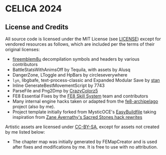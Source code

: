# CELICA 2024

## License and Credits

All source code is licensed under the MIT License (see [LICENSE](LICENSE))
except for vendored resources as follows, which are included per the terms of
their original licenses:

- [fireemblem8u](https://github.com/FireEmblemUniverse/fireemblem8u)
  decompilation symbols and headers by various contributors
- BattleStatsWithAnimsOff by Tequila, with assets by Alusq
- DangerZone, LToggle and HpBars by circleseverywhere
- `lyn`, libgbafe, text-process-classic and Expanded Modular Save by
  [stan](https://github.com/StanHash/)
- Inline GenerateBestMovementScript by 7743
- ParseFile and Png2Dmp by [CrazyColorz5](https://github.com/Crazycolorz5)
- FE8 Essential Fixes by the [FE8 Skill System](https://github.com/FireEmblemUniverse/SkillSystem_FE8/) team and contributors
- Many internal engine hacks taken or adapted from the [fe8-archipelago](https://github.com/CT075/fe8-archipelago) project (also by me).
- Project template initially forked from MysticOCE's
  [EasyBuildfile](https://github.com/MysticOCE/EasyBuildfile) taking
  inspiration from [Zane Avernathy's Sacred Stones hack rewrites](https://github.com/ZaneAvernathy/Rewrite)

Artistic assets are licensed under [CC-BY-SA](https://creativecommons.org/licenses/by-sa/4.0/),
except for assets not created by me listed below:

- The chapter map was initially generated by FEMapCreator and is used after
  fixes and modifications by me. It is free to use with no attribution.
